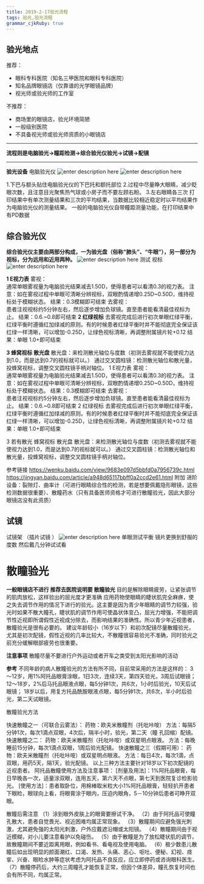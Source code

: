 ```yaml
---
title: 2019-2-17验光流程
tags: 验光,验光流程
grammar_cjkRuby: true
---
```

## 验光地点
推荐：

 - 眼科专科医院（知名三甲医院和眼科专科医院）
 - 知名品牌眼镜店（仅靠谱的光学眼镜品牌）
 - 视光师或验光师的工作室

不推荐：

 - 商场里的眼镜店，验光环境简陋
 - 一般级别医院
 - 不具备视光师或验光师资质的小眼镜店
 


----------

**流程则是电脑验光→瞳距检测→综合验光仪验光→试镜→配镜**



----------


**验光设备**
电脑验光仪
![enter description here](https://raw.githubusercontent.com/yemengweixing/Blog/master/Images/%E9%AA%8C%E5%85%89%E6%B5%81%E7%A8%8B/%E7%BB%BC%E5%90%88%E9%AA%8C%E5%85%89%E4%BB%AA.jpg)
![enter description here](https://raw.githubusercontent.com/yemengweixing/Blog/master/Images/%E9%AA%8C%E5%85%89%E6%B5%81%E7%A8%8B/%E5%8C%BB%E7%94%9F%E8%A7%86%E8%A7%92.jpg)


1.下巴与额头贴住电脑验光仪的下巴托和额托部位
2.过程中尽量睁大眼睛，减少眨眼次数，且注意目光聚焦热气球或小房子而不要左顾右盼。
3.左右眼睛各三次
打印结果中有单次测量结果和三次的平均结果，当数据比较相近稳定时以平均结果作为电脑验光仪的测量结果。
一般的电脑验光仪自带瞳距测量功能，在打印结果中有PD数据

## 综合验光仪
**综合验光仪主要由两部分构成，一为验光盘（俗称“肺头”、“牛眼”），另一部分为视标，分为远用和近用两种。**
![enter description here](https://raw.githubusercontent.com/yemengweixing/Blog/master/Images/%E9%AA%8C%E5%85%89%E6%B5%81%E7%A8%8B/%E7%BB%BC%E5%90%88%E9%AA%8C%E5%85%89%E4%BB%AA.jpg)
测试 视标
![enter description here](https://raw.githubusercontent.com/yemengweixing/Blog/master/Images/%E9%AA%8C%E5%85%89%E6%B5%81%E7%A8%8B/%E6%B5%8B%E8%AF%95%E8%A7%86%E6%A0%87.jpg)

**1      E视力表**
雾视：  
通常单眼雾视量为电脑验光结果减去1.50D，使得患者可以看清0.3的视力表。
注意：如在雾视过程中单眼可清晰分辨视标，双眼酌情递增0.25D~0.50D，维持视标处于模糊状态。
结果：0.3模糊即可结束
去雾视：  
患者注视视标约5分钟左右，然后逐步增加负球镜。直至患者能看清最佳视标为止。
结果：0.6.~0.8即可结束
**2       红绿视标**
去雾视完成后进行初次单眼红绿平衡，红绿平衡时遵循红加绿减的原则。有的时候患者红绿平衡时并不能彻底完全保证该红绿一样清晰，可以增加-0.25D，让绿色视标清晰，再调整附属镜片轮+0.12
结果：单眼 1.0+即可结束

**3     蜂窝视标  散光盘**
散光盘：来检测散光轴位与度数（初测去雾视就不能使视力达到1.0，而是达到0.7的视标就可以。）
通过交叉圆柱镜：检测散光轴位和散光量，投蜂窝视标，调整交叉圆柱镜手柄对轴位。
1      E视力表
雾视：  
通常单眼雾视量为电脑验光结果减去1.50D，使得患者可以看清0.3的视力表。
注意：如在雾视过程中单眼可清晰分辨视标，双眼酌情递增0.25D~0.50D，维持视标处于模糊状态。
结果：0.3模糊即可结束
去雾视：  
患者注视视标约5分钟左右，然后逐步增加负球镜。直至患者能看清最佳视标为止。
结果：0.6.~0.8即可结束
2       红绿视标
去雾视完成后进行初次单眼红绿平衡，红绿平衡时遵循红加绿减的原则。有的时候患者红绿平衡时并不能彻底完全保证该红绿一样清晰，可以增加-0.25D，让绿色视标清晰，再调整附属镜片轮+0.12
结果：单眼 1.0+即可结束

3 若有散光         蜂窝视标  散光盘
散光盘：来检测散光轴位与度数（初测去雾视就不能使视力达到1.0，而是达到0.7的视标就可以。）
通过交叉圆柱镜：检测散光轴位和散光量，投蜂窝视标，调整交叉圆柱镜手柄对轴位。



参考链接
https://wenku.baidu.com/view/9683e097d5bbfd0a7956739c.html
https://jingyan.baidu.com/article/a948d65117bbff0a2ccd2e61.html
附加
进阶设备：裂隙灯、曲率计（可进行眼睛综合性的检测，若是想要佩戴隐形眼镜，这些检测数据很重要）、散瞳药水（只有具备医师资格才可进行散瞳验光，因此大部分眼镜店没有此资质）


## 试镜
试镜架 （插片试镜 ）
![enter description here](https://raw.githubusercontent.com/yemengweixing/Blog/master/Images/%E9%AA%8C%E5%85%89%E6%B5%81%E7%A8%8B/%E8%AF%95%E9%95%9C%E6%9E%B6.jpg)
单眼测试平衡 镜片更换到舒服的度数
然后戴几分钟试试看

# 散瞳验光

**一般眼镜店不进行  推荐去医院说明要 散瞳验光**
目的是解除眼睛疲劳，让紧张调节的肌肉放松，这样验出的屈光度才更准确
应用药物使眼睛的睫状肌完全麻痹，使之失去调节作用的情况下进行的验光。这主要是因为青少年眼睛的调节力较强，验光时如果不散大瞳孔，睫状肌的调节作用可使晶状体变凸，屈光力增强，不能把调节性近视即所谓假性近视成分除去，而影响结果的准确性。所以青少年近视患者，散瞳验光是很有必要的。
建议年龄较小（16岁以下）和初次配镜尽量散瞳验光，尤其是初次配镜，假性近视的几率比较大，不散瞳很容易验光不准确，同时验光之前充分缓解眼部疲劳也很重要。

**注意事项** 
散瞳尽量不要进行户外运动或者开车之类受到太阳光影响的活动


**参考**
不同年龄的病人散瞳验光的方法有所不同，目前常采用的方法是这样的：
3～12岁，用1%阿托品眼膏涂眼，1日3次，连续3天，第四天验光，3周后试眼镜；
12～18岁，2%后马托品眼液点眼，每5分钟1次，共6次，1小时后验光，10天后试眼镜；
18岁以后，用复方托品酰胺眼液点眼，每5分钟1次，共6次，半小时后验光，第二天试眼镜。

散瞳验光方法

快速散瞳之一（可联合云雾法）：
药物：欧夫米散瞳剂（托吡咔咹）
方法：每隔5分钟1次，每次1滴点双眼，4次后，隔半小时，验光，第二天（瞳 孔回缩）配镜。
快速散瞳之二：
药物：欧夫米散瞳剂（托吡咔咹）或双星明点眼液。
方法：每晚睡前15分钟，每次1滴点双眼，1周后验光配镜。
快速散瞳之三（假期可用）：
药物：欧夫米散瞳剂（托吡咔咹）或双星明点眼液。
方法：每日4次，每次1滴，点双眼，用药5天，隔1天，验光配镜。
以上三种方法主要针对18岁以下初次配镜的近视患者。
阿托品散瞳使用方法及注意事项：
[剂量及用法]：1%阿托品眼膏，每日早晚各一次，适量涂双眼，连用五天，第六天不点眼，第七天到医院复诊检影验光。
[使用方法]：患者取卧位，用棉棒取米粒大小1%阿托品眼膏，轻轻扒开患者下眼睑，眼球向上看，将眼膏涂于眼内，压迫内眼角，5－10分钟后患者可睁开双眼。

散瞳后需注意
（1）涂到眼外皮肤上的眼膏要擦试干净。
（2）由于阿托品可使瞳孔散大，患者自觉畏光、视近困难均属正常现象。
（3）散瞳期间应避免强光刺激，尤其避免强的太阳光刺激，户外应戴遮沿帽或太阳镜。
（4）散瞳期间由于视近模糊，对小儿要注意看护以免碰伤。
（5）由于散瞳是为了放松睫状肌的调节，故散瞳期间不要近距离用眼，例如看书、看电视及使用电脑。
（6）极少数患儿散瞳后如出现明显的颜面潮红、口渴、发热、头痛、恶心、呕吐、便秘、幻视、痉挛、兴奋、眼睑水肿等症状考虑为阿托品不良反应，应立即停药或咨询眼科医生。
（7）散瞳停药后，大约三周瞳孔才能恢复正常，但因个体差异，瞳孔恢复时间也会有所不同，均属正常。